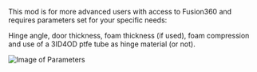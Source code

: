 This mod is for more advanced users with access to Fusion360 and requires parameters set for your specific needs: 

Hinge angle, door thickness, foam thickness (if used), foam compression and use of a 3ID4OD ptfe tube as hinge material (or not). 

![Image of Parameters](https://github.com/LoganFraser/VoronMods/blob/main/ParametricRemovable270Hinges/F3DParameters.png)
